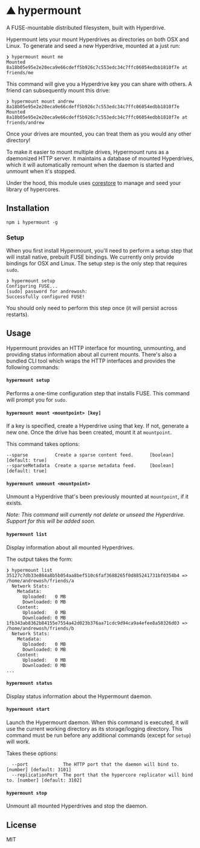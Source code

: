 # ⛰️ hypermount
A FUSE-mountable distributed filesystem, built with Hyperdrive.

Hypermount lets your mount Hyperdrives as directories on both OSX and Linux. To generate and seed a new Hyperdrive, mounted at a  just run:
```
❯ hypermount mount me
Mounted 8a18b05e95e2e20eca9e66cdeff5b926c7c553edc34c7ffc06054edbb1810f7e at friends/me
```
This command will give you a Hyperdrive key you can share with others. A friend can subsequently mount this drive:
```
❯ hypermount mount andrew 8a18b05e95e2e20eca9e66cdeff5b926c7c553edc34c7ffc06054edbb1810f7e
Mounted 8a18b05e95e2e20eca9e66cdeff5b926c7c553edc34c7ffc06054edbb1810f7e at friends/andrew
```

Once your drives are mounted, you can treat them as you would any other directory!

To make it easier to mount multiple drives, Hypermount runs as a daemonized HTTP server. It maintains a database of mounted Hyperdrives, which it will automatically remount when the daemon is started and unmount when it's stopped.

Under the hood, this module uses [corestore](https://github.com/andrewosh/corestore) to manage and seed your library of hypercores.

## Installation
```
npm i hypermount -g
```

### Setup

When you first install Hypermount, you'll need to perform a setup step that will install native, prebuilt FUSE bindings. We currently only provide bindings for OSX and Linux. The setup step is the only step that requires `sudo`.
```
❯ hypermount setup
Configuring FUSE...
[sudo] password for andrewosh:
Successfully configured FUSE!
```

You should only need to perform this step once (it will persist across restarts).

## Usage

Hypermount provides an HTTP interface for mounting, unmounting, and providing status information about all current mounts. There's also a bundled CLI tool which wraps the HTTP interfaces and provides the following commands:

#### `hypermount setup`
Performs a one-time configuration step that installs FUSE. This command will prompt you for `sudo`.

#### `hypermount mount <mountpoint> [key]`
If a key is specified, create a Hyperdrive using that key. If not, generate a new one. Once the drive has been created, mount it at `mountpoint`.

This command takes options:
```
--sparse          Create a sparse content feed.      [boolean] [default: true]
--sparseMetadata  Create a sparse metadata feed.     [boolean] [default: true]
```

#### `hypermount unmount <mountpoint>`
Unmount a Hyperdrive that's been previously mounted at `mountpoint`, if it exists.

*Note: This command will currently not delete or unseed the Hyperdrive. Support for this will be added soon.*

#### `hypermount list`
Display information about all mounted Hyperdrives.

The output takes the form:
```
❯ hypermount list
35127c7db33e884a8b5b054aa8bef510c6faf3688265f0d885241731bf0354b4 => /home/andrewosh/friends/a
  Network Stats:
    Metadata:
      Uploaded:   0 MB
      Downloaded: 0 MB
    Content:
      Uploaded:   0 MB
      Downloaded: 0 MB
1fb343ab8362b84155e7554a42d023b376aa71cdc9d94ca9a4efee8a58326d03 => /home/andrewosh/friends/b
  Network Stats:
    Metadata:
      Uploaded:   0 MB
      Downloaded: 0 MB
    Content:
      Uploaded:   0 MB
      Downloaded: 0 MB
...
```

#### `hypermount status`
Display status information about the Hypermount daemon.

#### `hypermount start`
Launch the Hypermount daemon. When this command is executed, it will use the current working directory as its storage/logging directory. This command must be run before any additional commands (except for `setup`) will work.

Takes these options:
```
  --port             The HTTP port that the daemon will bind to. [number] [default: 3101]
  --replicationPort  The port that the hypercore replicator will bind to. [number] [default: 3102]
```

#### `hypermount stop`
Unmount all mounted Hyperdrives and stop the daemon.

## License

MIT
